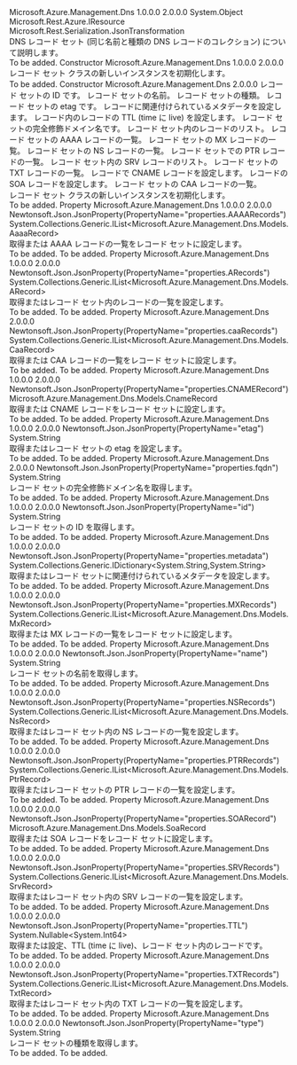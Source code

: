 <Type Name="RecordSet" FullName="Microsoft.Azure.Management.Dns.Models.RecordSet">
  <TypeSignature Language="C#" Value="public class RecordSet : Microsoft.Rest.Azure.IResource" />
  <TypeSignature Language="ILAsm" Value=".class public auto ansi beforefieldinit RecordSet extends System.Object implements class Microsoft.Rest.Azure.IResource" />
  <TypeSignature Language="DocId" Value="T:Microsoft.Azure.Management.Dns.Models.RecordSet" />
  <TypeSignature Language="VB.NET" Value="Public Class RecordSet&#xA;Implements IResource" />
  <TypeSignature Language="F#" Value="type RecordSet = class&#xA;    interface IResource" />
  <AssemblyInfo>
    <AssemblyName>Microsoft.Azure.Management.Dns</AssemblyName>
    <AssemblyVersion>1.0.0.0</AssemblyVersion>
    <AssemblyVersion>2.0.0.0</AssemblyVersion>
  </AssemblyInfo>
  <Base>
    <BaseTypeName>System.Object</BaseTypeName>
  </Base>
  <Interfaces>
    <Interface>
      <InterfaceName>Microsoft.Rest.Azure.IResource</InterfaceName>
    </Interface>
  </Interfaces>
  <Attributes>
    <Attribute>
      <AttributeName>Microsoft.Rest.Serialization.JsonTransformation</AttributeName>
    </Attribute>
  </Attributes>
  <Docs>
    <summary>
            DNS レコード セット (同じ名前と種類の DNS レコードのコレクション) について説明します。
            </summary>
    <remarks>To be added.</remarks>
  </Docs>
  <Members>
    <Member MemberName=".ctor">
      <MemberSignature Language="C#" Value="public RecordSet ();" />
      <MemberSignature Language="ILAsm" Value=".method public hidebysig specialname rtspecialname instance void .ctor() cil managed" />
      <MemberSignature Language="DocId" Value="M:Microsoft.Azure.Management.Dns.Models.RecordSet.#ctor" />
      <MemberSignature Language="VB.NET" Value="Public Sub New ()" />
      <MemberType>Constructor</MemberType>
      <AssemblyInfo>
        <AssemblyName>Microsoft.Azure.Management.Dns</AssemblyName>
        <AssemblyVersion>1.0.0.0</AssemblyVersion>
        <AssemblyVersion>2.0.0.0</AssemblyVersion>
      </AssemblyInfo>
      <Parameters />
      <Docs>
        <summary>
            レコード セット クラスの新しいインスタンスを初期化します。
            </summary>
        <remarks>To be added.</remarks>
      </Docs>
    </Member>
    <Member MemberName=".ctor">
      <MemberSignature Language="C#" Value="public RecordSet (string id = null, string name = null, string type = null, string etag = null, System.Collections.Generic.IDictionary&lt;string,string&gt; metadata = null, Nullable&lt;long&gt; tTL = null, string fqdn = null, System.Collections.Generic.IList&lt;Microsoft.Azure.Management.Dns.Models.ARecord&gt; aRecords = null, System.Collections.Generic.IList&lt;Microsoft.Azure.Management.Dns.Models.AaaaRecord&gt; aaaaRecords = null, System.Collections.Generic.IList&lt;Microsoft.Azure.Management.Dns.Models.MxRecord&gt; mxRecords = null, System.Collections.Generic.IList&lt;Microsoft.Azure.Management.Dns.Models.NsRecord&gt; nsRecords = null, System.Collections.Generic.IList&lt;Microsoft.Azure.Management.Dns.Models.PtrRecord&gt; ptrRecords = null, System.Collections.Generic.IList&lt;Microsoft.Azure.Management.Dns.Models.SrvRecord&gt; srvRecords = null, System.Collections.Generic.IList&lt;Microsoft.Azure.Management.Dns.Models.TxtRecord&gt; txtRecords = null, Microsoft.Azure.Management.Dns.Models.CnameRecord cnameRecord = null, Microsoft.Azure.Management.Dns.Models.SoaRecord soaRecord = null, System.Collections.Generic.IList&lt;Microsoft.Azure.Management.Dns.Models.CaaRecord&gt; caaRecords = null);" />
      <MemberSignature Language="ILAsm" Value=".method public hidebysig specialname rtspecialname instance void .ctor(string id, string name, string type, string etag, class System.Collections.Generic.IDictionary`2&lt;string, string&gt; metadata, valuetype System.Nullable`1&lt;int64&gt; tTL, string fqdn, class System.Collections.Generic.IList`1&lt;class Microsoft.Azure.Management.Dns.Models.ARecord&gt; aRecords, class System.Collections.Generic.IList`1&lt;class Microsoft.Azure.Management.Dns.Models.AaaaRecord&gt; aaaaRecords, class System.Collections.Generic.IList`1&lt;class Microsoft.Azure.Management.Dns.Models.MxRecord&gt; mxRecords, class System.Collections.Generic.IList`1&lt;class Microsoft.Azure.Management.Dns.Models.NsRecord&gt; nsRecords, class System.Collections.Generic.IList`1&lt;class Microsoft.Azure.Management.Dns.Models.PtrRecord&gt; ptrRecords, class System.Collections.Generic.IList`1&lt;class Microsoft.Azure.Management.Dns.Models.SrvRecord&gt; srvRecords, class System.Collections.Generic.IList`1&lt;class Microsoft.Azure.Management.Dns.Models.TxtRecord&gt; txtRecords, class Microsoft.Azure.Management.Dns.Models.CnameRecord cnameRecord, class Microsoft.Azure.Management.Dns.Models.SoaRecord soaRecord, class System.Collections.Generic.IList`1&lt;class Microsoft.Azure.Management.Dns.Models.CaaRecord&gt; caaRecords) cil managed" />
      <MemberSignature Language="DocId" Value="M:Microsoft.Azure.Management.Dns.Models.RecordSet.#ctor(System.String,System.String,System.String,System.String,System.Collections.Generic.IDictionary{System.String,System.String},System.Nullable{System.Int64},System.String,System.Collections.Generic.IList{Microsoft.Azure.Management.Dns.Models.ARecord},System.Collections.Generic.IList{Microsoft.Azure.Management.Dns.Models.AaaaRecord},System.Collections.Generic.IList{Microsoft.Azure.Management.Dns.Models.MxRecord},System.Collections.Generic.IList{Microsoft.Azure.Management.Dns.Models.NsRecord},System.Collections.Generic.IList{Microsoft.Azure.Management.Dns.Models.PtrRecord},System.Collections.Generic.IList{Microsoft.Azure.Management.Dns.Models.SrvRecord},System.Collections.Generic.IList{Microsoft.Azure.Management.Dns.Models.TxtRecord},Microsoft.Azure.Management.Dns.Models.CnameRecord,Microsoft.Azure.Management.Dns.Models.SoaRecord,System.Collections.Generic.IList{Microsoft.Azure.Management.Dns.Models.CaaRecord})" />
      <MemberSignature Language="F#" Value="new Microsoft.Azure.Management.Dns.Models.RecordSet : string * string * string * string * System.Collections.Generic.IDictionary&lt;string, string&gt; * Nullable&lt;int64&gt; * string * System.Collections.Generic.IList&lt;Microsoft.Azure.Management.Dns.Models.ARecord&gt; * System.Collections.Generic.IList&lt;Microsoft.Azure.Management.Dns.Models.AaaaRecord&gt; * System.Collections.Generic.IList&lt;Microsoft.Azure.Management.Dns.Models.MxRecord&gt; * System.Collections.Generic.IList&lt;Microsoft.Azure.Management.Dns.Models.NsRecord&gt; * System.Collections.Generic.IList&lt;Microsoft.Azure.Management.Dns.Models.PtrRecord&gt; * System.Collections.Generic.IList&lt;Microsoft.Azure.Management.Dns.Models.SrvRecord&gt; * System.Collections.Generic.IList&lt;Microsoft.Azure.Management.Dns.Models.TxtRecord&gt; * Microsoft.Azure.Management.Dns.Models.CnameRecord * Microsoft.Azure.Management.Dns.Models.SoaRecord * System.Collections.Generic.IList&lt;Microsoft.Azure.Management.Dns.Models.CaaRecord&gt; -&gt; Microsoft.Azure.Management.Dns.Models.RecordSet" Usage="new Microsoft.Azure.Management.Dns.Models.RecordSet (id, name, type, etag, metadata, tTL, fqdn, aRecords, aaaaRecords, mxRecords, nsRecords, ptrRecords, srvRecords, txtRecords, cnameRecord, soaRecord, caaRecords)" />
      <MemberType>Constructor</MemberType>
      <AssemblyInfo>
        <AssemblyName>Microsoft.Azure.Management.Dns</AssemblyName>
        <AssemblyVersion>2.0.0.0</AssemblyVersion>
      </AssemblyInfo>
      <Parameters>
        <Parameter Name="id" Type="System.String" />
        <Parameter Name="name" Type="System.String" />
        <Parameter Name="type" Type="System.String" />
        <Parameter Name="etag" Type="System.String" />
        <Parameter Name="metadata" Type="System.Collections.Generic.IDictionary&lt;System.String,System.String&gt;" />
        <Parameter Name="tTL" Type="System.Nullable&lt;System.Int64&gt;" />
        <Parameter Name="fqdn" Type="System.String" />
        <Parameter Name="aRecords" Type="System.Collections.Generic.IList&lt;Microsoft.Azure.Management.Dns.Models.ARecord&gt;" />
        <Parameter Name="aaaaRecords" Type="System.Collections.Generic.IList&lt;Microsoft.Azure.Management.Dns.Models.AaaaRecord&gt;" />
        <Parameter Name="mxRecords" Type="System.Collections.Generic.IList&lt;Microsoft.Azure.Management.Dns.Models.MxRecord&gt;" />
        <Parameter Name="nsRecords" Type="System.Collections.Generic.IList&lt;Microsoft.Azure.Management.Dns.Models.NsRecord&gt;" />
        <Parameter Name="ptrRecords" Type="System.Collections.Generic.IList&lt;Microsoft.Azure.Management.Dns.Models.PtrRecord&gt;" />
        <Parameter Name="srvRecords" Type="System.Collections.Generic.IList&lt;Microsoft.Azure.Management.Dns.Models.SrvRecord&gt;" />
        <Parameter Name="txtRecords" Type="System.Collections.Generic.IList&lt;Microsoft.Azure.Management.Dns.Models.TxtRecord&gt;" />
        <Parameter Name="cnameRecord" Type="Microsoft.Azure.Management.Dns.Models.CnameRecord" />
        <Parameter Name="soaRecord" Type="Microsoft.Azure.Management.Dns.Models.SoaRecord" />
        <Parameter Name="caaRecords" Type="System.Collections.Generic.IList&lt;Microsoft.Azure.Management.Dns.Models.CaaRecord&gt;" />
      </Parameters>
      <Docs>
        <param name="id">レコード セットの ID です。</param>
        <param name="name">レコード セットの名前。</param>
        <param name="type">レコード セットの種類。</param>
        <param name="etag">レコード セットの etag です。</param>
        <param name="metadata">レコードに関連付けられているメタデータを設定します。</param>
        <param name="tTL">レコード内のレコードの TTL (time に live) を設定します。</param>
        <param name="fqdn">レコード セットの完全修飾ドメイン名です。</param>
        <param name="aRecords">レコード セット内のレコードのリスト。</param>
        <param name="aaaaRecords">レコード セットの AAAA レコードの一覧。</param>
        <param name="mxRecords">レコード セットの MX レコードの一覧。</param>
        <param name="nsRecords">レコード セットの NS レコードの一覧。</param>
        <param name="ptrRecords">レコード セットでの PTR レコードの一覧。</param>
        <param name="srvRecords">レコード セット内の SRV レコードのリスト。</param>
        <param name="txtRecords">レコード セットの TXT レコードの一覧。</param>
        <param name="cnameRecord">レコードで CNAME レコードを設定します。</param>
        <param name="soaRecord">レコードの SOA レコードを設定します。</param>
        <param name="caaRecords">レコード セットの CAA レコードの一覧。</param>
        <summary>
            レコード セット クラスの新しいインスタンスを初期化します。
            </summary>
        <remarks>To be added.</remarks>
      </Docs>
    </Member>
    <Member MemberName="AaaaRecords">
      <MemberSignature Language="C#" Value="public System.Collections.Generic.IList&lt;Microsoft.Azure.Management.Dns.Models.AaaaRecord&gt; AaaaRecords { get; set; }" />
      <MemberSignature Language="ILAsm" Value=".property instance class System.Collections.Generic.IList`1&lt;class Microsoft.Azure.Management.Dns.Models.AaaaRecord&gt; AaaaRecords" />
      <MemberSignature Language="DocId" Value="P:Microsoft.Azure.Management.Dns.Models.RecordSet.AaaaRecords" />
      <MemberSignature Language="VB.NET" Value="Public Property AaaaRecords As IList(Of AaaaRecord)" />
      <MemberSignature Language="F#" Value="member this.AaaaRecords : System.Collections.Generic.IList&lt;Microsoft.Azure.Management.Dns.Models.AaaaRecord&gt; with get, set" Usage="Microsoft.Azure.Management.Dns.Models.RecordSet.AaaaRecords" />
      <MemberType>Property</MemberType>
      <AssemblyInfo>
        <AssemblyName>Microsoft.Azure.Management.Dns</AssemblyName>
        <AssemblyVersion>1.0.0.0</AssemblyVersion>
        <AssemblyVersion>2.0.0.0</AssemblyVersion>
      </AssemblyInfo>
      <Attributes>
        <Attribute>
          <AttributeName>Newtonsoft.Json.JsonProperty(PropertyName="properties.AAAARecords")</AttributeName>
        </Attribute>
      </Attributes>
      <ReturnValue>
        <ReturnType>System.Collections.Generic.IList&lt;Microsoft.Azure.Management.Dns.Models.AaaaRecord&gt;</ReturnType>
      </ReturnValue>
      <Docs>
        <summary>
            取得または AAAA レコードの一覧をレコード セットに設定します。
            </summary>
        <value>To be added.</value>
        <remarks>To be added.</remarks>
      </Docs>
    </Member>
    <Member MemberName="ARecords">
      <MemberSignature Language="C#" Value="public System.Collections.Generic.IList&lt;Microsoft.Azure.Management.Dns.Models.ARecord&gt; ARecords { get; set; }" />
      <MemberSignature Language="ILAsm" Value=".property instance class System.Collections.Generic.IList`1&lt;class Microsoft.Azure.Management.Dns.Models.ARecord&gt; ARecords" />
      <MemberSignature Language="DocId" Value="P:Microsoft.Azure.Management.Dns.Models.RecordSet.ARecords" />
      <MemberSignature Language="VB.NET" Value="Public Property ARecords As IList(Of ARecord)" />
      <MemberSignature Language="F#" Value="member this.ARecords : System.Collections.Generic.IList&lt;Microsoft.Azure.Management.Dns.Models.ARecord&gt; with get, set" Usage="Microsoft.Azure.Management.Dns.Models.RecordSet.ARecords" />
      <MemberType>Property</MemberType>
      <AssemblyInfo>
        <AssemblyName>Microsoft.Azure.Management.Dns</AssemblyName>
        <AssemblyVersion>1.0.0.0</AssemblyVersion>
        <AssemblyVersion>2.0.0.0</AssemblyVersion>
      </AssemblyInfo>
      <Attributes>
        <Attribute>
          <AttributeName>Newtonsoft.Json.JsonProperty(PropertyName="properties.ARecords")</AttributeName>
        </Attribute>
      </Attributes>
      <ReturnValue>
        <ReturnType>System.Collections.Generic.IList&lt;Microsoft.Azure.Management.Dns.Models.ARecord&gt;</ReturnType>
      </ReturnValue>
      <Docs>
        <summary>
            取得またはレコード セット内のレコードの一覧を設定します。
            </summary>
        <value>To be added.</value>
        <remarks>To be added.</remarks>
      </Docs>
    </Member>
    <Member MemberName="CaaRecords">
      <MemberSignature Language="C#" Value="public System.Collections.Generic.IList&lt;Microsoft.Azure.Management.Dns.Models.CaaRecord&gt; CaaRecords { get; set; }" />
      <MemberSignature Language="ILAsm" Value=".property instance class System.Collections.Generic.IList`1&lt;class Microsoft.Azure.Management.Dns.Models.CaaRecord&gt; CaaRecords" />
      <MemberSignature Language="DocId" Value="P:Microsoft.Azure.Management.Dns.Models.RecordSet.CaaRecords" />
      <MemberSignature Language="VB.NET" Value="Public Property CaaRecords As IList(Of CaaRecord)" />
      <MemberSignature Language="F#" Value="member this.CaaRecords : System.Collections.Generic.IList&lt;Microsoft.Azure.Management.Dns.Models.CaaRecord&gt; with get, set" Usage="Microsoft.Azure.Management.Dns.Models.RecordSet.CaaRecords" />
      <MemberType>Property</MemberType>
      <AssemblyInfo>
        <AssemblyName>Microsoft.Azure.Management.Dns</AssemblyName>
        <AssemblyVersion>2.0.0.0</AssemblyVersion>
      </AssemblyInfo>
      <Attributes>
        <Attribute>
          <AttributeName>Newtonsoft.Json.JsonProperty(PropertyName="properties.caaRecords")</AttributeName>
        </Attribute>
      </Attributes>
      <ReturnValue>
        <ReturnType>System.Collections.Generic.IList&lt;Microsoft.Azure.Management.Dns.Models.CaaRecord&gt;</ReturnType>
      </ReturnValue>
      <Docs>
        <summary>
            取得または CAA レコードの一覧をレコード セットに設定します。
            </summary>
        <value>To be added.</value>
        <remarks>To be added.</remarks>
      </Docs>
    </Member>
    <Member MemberName="CnameRecord">
      <MemberSignature Language="C#" Value="public Microsoft.Azure.Management.Dns.Models.CnameRecord CnameRecord { get; set; }" />
      <MemberSignature Language="ILAsm" Value=".property instance class Microsoft.Azure.Management.Dns.Models.CnameRecord CnameRecord" />
      <MemberSignature Language="DocId" Value="P:Microsoft.Azure.Management.Dns.Models.RecordSet.CnameRecord" />
      <MemberSignature Language="VB.NET" Value="Public Property CnameRecord As CnameRecord" />
      <MemberSignature Language="F#" Value="member this.CnameRecord : Microsoft.Azure.Management.Dns.Models.CnameRecord with get, set" Usage="Microsoft.Azure.Management.Dns.Models.RecordSet.CnameRecord" />
      <MemberType>Property</MemberType>
      <AssemblyInfo>
        <AssemblyName>Microsoft.Azure.Management.Dns</AssemblyName>
        <AssemblyVersion>1.0.0.0</AssemblyVersion>
        <AssemblyVersion>2.0.0.0</AssemblyVersion>
      </AssemblyInfo>
      <Attributes>
        <Attribute>
          <AttributeName>Newtonsoft.Json.JsonProperty(PropertyName="properties.CNAMERecord")</AttributeName>
        </Attribute>
      </Attributes>
      <ReturnValue>
        <ReturnType>Microsoft.Azure.Management.Dns.Models.CnameRecord</ReturnType>
      </ReturnValue>
      <Docs>
        <summary>
            取得または CNAME レコードをレコード セットに設定します。
            </summary>
        <value>To be added.</value>
        <remarks>To be added.</remarks>
      </Docs>
    </Member>
    <Member MemberName="Etag">
      <MemberSignature Language="C#" Value="public string Etag { get; set; }" />
      <MemberSignature Language="ILAsm" Value=".property instance string Etag" />
      <MemberSignature Language="DocId" Value="P:Microsoft.Azure.Management.Dns.Models.RecordSet.Etag" />
      <MemberSignature Language="VB.NET" Value="Public Property Etag As String" />
      <MemberSignature Language="F#" Value="member this.Etag : string with get, set" Usage="Microsoft.Azure.Management.Dns.Models.RecordSet.Etag" />
      <MemberType>Property</MemberType>
      <AssemblyInfo>
        <AssemblyName>Microsoft.Azure.Management.Dns</AssemblyName>
        <AssemblyVersion>1.0.0.0</AssemblyVersion>
        <AssemblyVersion>2.0.0.0</AssemblyVersion>
      </AssemblyInfo>
      <Attributes>
        <Attribute>
          <AttributeName>Newtonsoft.Json.JsonProperty(PropertyName="etag")</AttributeName>
        </Attribute>
      </Attributes>
      <ReturnValue>
        <ReturnType>System.String</ReturnType>
      </ReturnValue>
      <Docs>
        <summary>
            取得またはレコード セットの etag を設定します。
            </summary>
        <value>To be added.</value>
        <remarks>To be added.</remarks>
      </Docs>
    </Member>
    <Member MemberName="Fqdn">
      <MemberSignature Language="C#" Value="public string Fqdn { get; }" />
      <MemberSignature Language="ILAsm" Value=".property instance string Fqdn" />
      <MemberSignature Language="DocId" Value="P:Microsoft.Azure.Management.Dns.Models.RecordSet.Fqdn" />
      <MemberSignature Language="VB.NET" Value="Public ReadOnly Property Fqdn As String" />
      <MemberSignature Language="F#" Value="member this.Fqdn : string" Usage="Microsoft.Azure.Management.Dns.Models.RecordSet.Fqdn" />
      <MemberType>Property</MemberType>
      <AssemblyInfo>
        <AssemblyName>Microsoft.Azure.Management.Dns</AssemblyName>
        <AssemblyVersion>2.0.0.0</AssemblyVersion>
      </AssemblyInfo>
      <Attributes>
        <Attribute>
          <AttributeName>Newtonsoft.Json.JsonProperty(PropertyName="properties.fqdn")</AttributeName>
        </Attribute>
      </Attributes>
      <ReturnValue>
        <ReturnType>System.String</ReturnType>
      </ReturnValue>
      <Docs>
        <summary>
            レコード セットの完全修飾ドメイン名を取得します。
            </summary>
        <value>To be added.</value>
        <remarks>To be added.</remarks>
      </Docs>
    </Member>
    <Member MemberName="Id">
      <MemberSignature Language="C#" Value="public string Id { get; }" />
      <MemberSignature Language="ILAsm" Value=".property instance string Id" />
      <MemberSignature Language="DocId" Value="P:Microsoft.Azure.Management.Dns.Models.RecordSet.Id" />
      <MemberSignature Language="VB.NET" Value="Public ReadOnly Property Id As String" />
      <MemberSignature Language="F#" Value="member this.Id : string" Usage="Microsoft.Azure.Management.Dns.Models.RecordSet.Id" />
      <MemberType>Property</MemberType>
      <AssemblyInfo>
        <AssemblyName>Microsoft.Azure.Management.Dns</AssemblyName>
        <AssemblyVersion>1.0.0.0</AssemblyVersion>
        <AssemblyVersion>2.0.0.0</AssemblyVersion>
      </AssemblyInfo>
      <Attributes>
        <Attribute>
          <AttributeName>Newtonsoft.Json.JsonProperty(PropertyName="id")</AttributeName>
        </Attribute>
      </Attributes>
      <ReturnValue>
        <ReturnType>System.String</ReturnType>
      </ReturnValue>
      <Docs>
        <summary>
            レコード セットの ID を取得します。
            </summary>
        <value>To be added.</value>
        <remarks>To be added.</remarks>
      </Docs>
    </Member>
    <Member MemberName="Metadata">
      <MemberSignature Language="C#" Value="public System.Collections.Generic.IDictionary&lt;string,string&gt; Metadata { get; set; }" />
      <MemberSignature Language="ILAsm" Value=".property instance class System.Collections.Generic.IDictionary`2&lt;string, string&gt; Metadata" />
      <MemberSignature Language="DocId" Value="P:Microsoft.Azure.Management.Dns.Models.RecordSet.Metadata" />
      <MemberSignature Language="VB.NET" Value="Public Property Metadata As IDictionary(Of String, String)" />
      <MemberSignature Language="F#" Value="member this.Metadata : System.Collections.Generic.IDictionary&lt;string, string&gt; with get, set" Usage="Microsoft.Azure.Management.Dns.Models.RecordSet.Metadata" />
      <MemberType>Property</MemberType>
      <AssemblyInfo>
        <AssemblyName>Microsoft.Azure.Management.Dns</AssemblyName>
        <AssemblyVersion>1.0.0.0</AssemblyVersion>
        <AssemblyVersion>2.0.0.0</AssemblyVersion>
      </AssemblyInfo>
      <Attributes>
        <Attribute>
          <AttributeName>Newtonsoft.Json.JsonProperty(PropertyName="properties.metadata")</AttributeName>
        </Attribute>
      </Attributes>
      <ReturnValue>
        <ReturnType>System.Collections.Generic.IDictionary&lt;System.String,System.String&gt;</ReturnType>
      </ReturnValue>
      <Docs>
        <summary>
            取得またはレコード セットに関連付けられているメタデータを設定します。
            </summary>
        <value>To be added.</value>
        <remarks>To be added.</remarks>
      </Docs>
    </Member>
    <Member MemberName="MxRecords">
      <MemberSignature Language="C#" Value="public System.Collections.Generic.IList&lt;Microsoft.Azure.Management.Dns.Models.MxRecord&gt; MxRecords { get; set; }" />
      <MemberSignature Language="ILAsm" Value=".property instance class System.Collections.Generic.IList`1&lt;class Microsoft.Azure.Management.Dns.Models.MxRecord&gt; MxRecords" />
      <MemberSignature Language="DocId" Value="P:Microsoft.Azure.Management.Dns.Models.RecordSet.MxRecords" />
      <MemberSignature Language="VB.NET" Value="Public Property MxRecords As IList(Of MxRecord)" />
      <MemberSignature Language="F#" Value="member this.MxRecords : System.Collections.Generic.IList&lt;Microsoft.Azure.Management.Dns.Models.MxRecord&gt; with get, set" Usage="Microsoft.Azure.Management.Dns.Models.RecordSet.MxRecords" />
      <MemberType>Property</MemberType>
      <AssemblyInfo>
        <AssemblyName>Microsoft.Azure.Management.Dns</AssemblyName>
        <AssemblyVersion>1.0.0.0</AssemblyVersion>
        <AssemblyVersion>2.0.0.0</AssemblyVersion>
      </AssemblyInfo>
      <Attributes>
        <Attribute>
          <AttributeName>Newtonsoft.Json.JsonProperty(PropertyName="properties.MXRecords")</AttributeName>
        </Attribute>
      </Attributes>
      <ReturnValue>
        <ReturnType>System.Collections.Generic.IList&lt;Microsoft.Azure.Management.Dns.Models.MxRecord&gt;</ReturnType>
      </ReturnValue>
      <Docs>
        <summary>
            取得または MX レコードの一覧をレコード セットに設定します。
            </summary>
        <value>To be added.</value>
        <remarks>To be added.</remarks>
      </Docs>
    </Member>
    <Member MemberName="Name">
      <MemberSignature Language="C#" Value="public string Name { get; }" />
      <MemberSignature Language="ILAsm" Value=".property instance string Name" />
      <MemberSignature Language="DocId" Value="P:Microsoft.Azure.Management.Dns.Models.RecordSet.Name" />
      <MemberSignature Language="VB.NET" Value="Public ReadOnly Property Name As String" />
      <MemberSignature Language="F#" Value="member this.Name : string" Usage="Microsoft.Azure.Management.Dns.Models.RecordSet.Name" />
      <MemberType>Property</MemberType>
      <AssemblyInfo>
        <AssemblyName>Microsoft.Azure.Management.Dns</AssemblyName>
        <AssemblyVersion>1.0.0.0</AssemblyVersion>
        <AssemblyVersion>2.0.0.0</AssemblyVersion>
      </AssemblyInfo>
      <Attributes>
        <Attribute>
          <AttributeName>Newtonsoft.Json.JsonProperty(PropertyName="name")</AttributeName>
        </Attribute>
      </Attributes>
      <ReturnValue>
        <ReturnType>System.String</ReturnType>
      </ReturnValue>
      <Docs>
        <summary>
            レコード セットの名前を取得します。
            </summary>
        <value>To be added.</value>
        <remarks>To be added.</remarks>
      </Docs>
    </Member>
    <Member MemberName="NsRecords">
      <MemberSignature Language="C#" Value="public System.Collections.Generic.IList&lt;Microsoft.Azure.Management.Dns.Models.NsRecord&gt; NsRecords { get; set; }" />
      <MemberSignature Language="ILAsm" Value=".property instance class System.Collections.Generic.IList`1&lt;class Microsoft.Azure.Management.Dns.Models.NsRecord&gt; NsRecords" />
      <MemberSignature Language="DocId" Value="P:Microsoft.Azure.Management.Dns.Models.RecordSet.NsRecords" />
      <MemberSignature Language="VB.NET" Value="Public Property NsRecords As IList(Of NsRecord)" />
      <MemberSignature Language="F#" Value="member this.NsRecords : System.Collections.Generic.IList&lt;Microsoft.Azure.Management.Dns.Models.NsRecord&gt; with get, set" Usage="Microsoft.Azure.Management.Dns.Models.RecordSet.NsRecords" />
      <MemberType>Property</MemberType>
      <AssemblyInfo>
        <AssemblyName>Microsoft.Azure.Management.Dns</AssemblyName>
        <AssemblyVersion>1.0.0.0</AssemblyVersion>
        <AssemblyVersion>2.0.0.0</AssemblyVersion>
      </AssemblyInfo>
      <Attributes>
        <Attribute>
          <AttributeName>Newtonsoft.Json.JsonProperty(PropertyName="properties.NSRecords")</AttributeName>
        </Attribute>
      </Attributes>
      <ReturnValue>
        <ReturnType>System.Collections.Generic.IList&lt;Microsoft.Azure.Management.Dns.Models.NsRecord&gt;</ReturnType>
      </ReturnValue>
      <Docs>
        <summary>
            取得またはレコード セット内の NS レコードの一覧を設定します。
            </summary>
        <value>To be added.</value>
        <remarks>To be added.</remarks>
      </Docs>
    </Member>
    <Member MemberName="PtrRecords">
      <MemberSignature Language="C#" Value="public System.Collections.Generic.IList&lt;Microsoft.Azure.Management.Dns.Models.PtrRecord&gt; PtrRecords { get; set; }" />
      <MemberSignature Language="ILAsm" Value=".property instance class System.Collections.Generic.IList`1&lt;class Microsoft.Azure.Management.Dns.Models.PtrRecord&gt; PtrRecords" />
      <MemberSignature Language="DocId" Value="P:Microsoft.Azure.Management.Dns.Models.RecordSet.PtrRecords" />
      <MemberSignature Language="VB.NET" Value="Public Property PtrRecords As IList(Of PtrRecord)" />
      <MemberSignature Language="F#" Value="member this.PtrRecords : System.Collections.Generic.IList&lt;Microsoft.Azure.Management.Dns.Models.PtrRecord&gt; with get, set" Usage="Microsoft.Azure.Management.Dns.Models.RecordSet.PtrRecords" />
      <MemberType>Property</MemberType>
      <AssemblyInfo>
        <AssemblyName>Microsoft.Azure.Management.Dns</AssemblyName>
        <AssemblyVersion>1.0.0.0</AssemblyVersion>
        <AssemblyVersion>2.0.0.0</AssemblyVersion>
      </AssemblyInfo>
      <Attributes>
        <Attribute>
          <AttributeName>Newtonsoft.Json.JsonProperty(PropertyName="properties.PTRRecords")</AttributeName>
        </Attribute>
      </Attributes>
      <ReturnValue>
        <ReturnType>System.Collections.Generic.IList&lt;Microsoft.Azure.Management.Dns.Models.PtrRecord&gt;</ReturnType>
      </ReturnValue>
      <Docs>
        <summary>
            取得またはレコード セットの PTR レコードの一覧を設定します。
            </summary>
        <value>To be added.</value>
        <remarks>To be added.</remarks>
      </Docs>
    </Member>
    <Member MemberName="SoaRecord">
      <MemberSignature Language="C#" Value="public Microsoft.Azure.Management.Dns.Models.SoaRecord SoaRecord { get; set; }" />
      <MemberSignature Language="ILAsm" Value=".property instance class Microsoft.Azure.Management.Dns.Models.SoaRecord SoaRecord" />
      <MemberSignature Language="DocId" Value="P:Microsoft.Azure.Management.Dns.Models.RecordSet.SoaRecord" />
      <MemberSignature Language="VB.NET" Value="Public Property SoaRecord As SoaRecord" />
      <MemberSignature Language="F#" Value="member this.SoaRecord : Microsoft.Azure.Management.Dns.Models.SoaRecord with get, set" Usage="Microsoft.Azure.Management.Dns.Models.RecordSet.SoaRecord" />
      <MemberType>Property</MemberType>
      <AssemblyInfo>
        <AssemblyName>Microsoft.Azure.Management.Dns</AssemblyName>
        <AssemblyVersion>1.0.0.0</AssemblyVersion>
        <AssemblyVersion>2.0.0.0</AssemblyVersion>
      </AssemblyInfo>
      <Attributes>
        <Attribute>
          <AttributeName>Newtonsoft.Json.JsonProperty(PropertyName="properties.SOARecord")</AttributeName>
        </Attribute>
      </Attributes>
      <ReturnValue>
        <ReturnType>Microsoft.Azure.Management.Dns.Models.SoaRecord</ReturnType>
      </ReturnValue>
      <Docs>
        <summary>
            取得または SOA レコードをレコード セットに設定します。
            </summary>
        <value>To be added.</value>
        <remarks>To be added.</remarks>
      </Docs>
    </Member>
    <Member MemberName="SrvRecords">
      <MemberSignature Language="C#" Value="public System.Collections.Generic.IList&lt;Microsoft.Azure.Management.Dns.Models.SrvRecord&gt; SrvRecords { get; set; }" />
      <MemberSignature Language="ILAsm" Value=".property instance class System.Collections.Generic.IList`1&lt;class Microsoft.Azure.Management.Dns.Models.SrvRecord&gt; SrvRecords" />
      <MemberSignature Language="DocId" Value="P:Microsoft.Azure.Management.Dns.Models.RecordSet.SrvRecords" />
      <MemberSignature Language="VB.NET" Value="Public Property SrvRecords As IList(Of SrvRecord)" />
      <MemberSignature Language="F#" Value="member this.SrvRecords : System.Collections.Generic.IList&lt;Microsoft.Azure.Management.Dns.Models.SrvRecord&gt; with get, set" Usage="Microsoft.Azure.Management.Dns.Models.RecordSet.SrvRecords" />
      <MemberType>Property</MemberType>
      <AssemblyInfo>
        <AssemblyName>Microsoft.Azure.Management.Dns</AssemblyName>
        <AssemblyVersion>1.0.0.0</AssemblyVersion>
        <AssemblyVersion>2.0.0.0</AssemblyVersion>
      </AssemblyInfo>
      <Attributes>
        <Attribute>
          <AttributeName>Newtonsoft.Json.JsonProperty(PropertyName="properties.SRVRecords")</AttributeName>
        </Attribute>
      </Attributes>
      <ReturnValue>
        <ReturnType>System.Collections.Generic.IList&lt;Microsoft.Azure.Management.Dns.Models.SrvRecord&gt;</ReturnType>
      </ReturnValue>
      <Docs>
        <summary>
            取得またはレコード セット内の SRV レコードの一覧を設定します。
            </summary>
        <value>To be added.</value>
        <remarks>To be added.</remarks>
      </Docs>
    </Member>
    <Member MemberName="TTL">
      <MemberSignature Language="C#" Value="public Nullable&lt;long&gt; TTL { get; set; }" />
      <MemberSignature Language="ILAsm" Value=".property instance valuetype System.Nullable`1&lt;int64&gt; TTL" />
      <MemberSignature Language="DocId" Value="P:Microsoft.Azure.Management.Dns.Models.RecordSet.TTL" />
      <MemberSignature Language="VB.NET" Value="Public Property TTL As Nullable(Of Long)" />
      <MemberSignature Language="F#" Value="member this.TTL : Nullable&lt;int64&gt; with get, set" Usage="Microsoft.Azure.Management.Dns.Models.RecordSet.TTL" />
      <MemberType>Property</MemberType>
      <AssemblyInfo>
        <AssemblyName>Microsoft.Azure.Management.Dns</AssemblyName>
        <AssemblyVersion>1.0.0.0</AssemblyVersion>
        <AssemblyVersion>2.0.0.0</AssemblyVersion>
      </AssemblyInfo>
      <Attributes>
        <Attribute>
          <AttributeName>Newtonsoft.Json.JsonProperty(PropertyName="properties.TTL")</AttributeName>
        </Attribute>
      </Attributes>
      <ReturnValue>
        <ReturnType>System.Nullable&lt;System.Int64&gt;</ReturnType>
      </ReturnValue>
      <Docs>
        <summary>
            取得または設定、TTL (time に live)、レコード セット内のレコードです。
            </summary>
        <value>To be added.</value>
        <remarks>To be added.</remarks>
      </Docs>
    </Member>
    <Member MemberName="TxtRecords">
      <MemberSignature Language="C#" Value="public System.Collections.Generic.IList&lt;Microsoft.Azure.Management.Dns.Models.TxtRecord&gt; TxtRecords { get; set; }" />
      <MemberSignature Language="ILAsm" Value=".property instance class System.Collections.Generic.IList`1&lt;class Microsoft.Azure.Management.Dns.Models.TxtRecord&gt; TxtRecords" />
      <MemberSignature Language="DocId" Value="P:Microsoft.Azure.Management.Dns.Models.RecordSet.TxtRecords" />
      <MemberSignature Language="VB.NET" Value="Public Property TxtRecords As IList(Of TxtRecord)" />
      <MemberSignature Language="F#" Value="member this.TxtRecords : System.Collections.Generic.IList&lt;Microsoft.Azure.Management.Dns.Models.TxtRecord&gt; with get, set" Usage="Microsoft.Azure.Management.Dns.Models.RecordSet.TxtRecords" />
      <MemberType>Property</MemberType>
      <AssemblyInfo>
        <AssemblyName>Microsoft.Azure.Management.Dns</AssemblyName>
        <AssemblyVersion>1.0.0.0</AssemblyVersion>
        <AssemblyVersion>2.0.0.0</AssemblyVersion>
      </AssemblyInfo>
      <Attributes>
        <Attribute>
          <AttributeName>Newtonsoft.Json.JsonProperty(PropertyName="properties.TXTRecords")</AttributeName>
        </Attribute>
      </Attributes>
      <ReturnValue>
        <ReturnType>System.Collections.Generic.IList&lt;Microsoft.Azure.Management.Dns.Models.TxtRecord&gt;</ReturnType>
      </ReturnValue>
      <Docs>
        <summary>
            取得またはレコード セット内の TXT レコードの一覧を設定します。
            </summary>
        <value>To be added.</value>
        <remarks>To be added.</remarks>
      </Docs>
    </Member>
    <Member MemberName="Type">
      <MemberSignature Language="C#" Value="public string Type { get; }" />
      <MemberSignature Language="ILAsm" Value=".property instance string Type" />
      <MemberSignature Language="DocId" Value="P:Microsoft.Azure.Management.Dns.Models.RecordSet.Type" />
      <MemberSignature Language="VB.NET" Value="Public ReadOnly Property Type As String" />
      <MemberSignature Language="F#" Value="member this.Type : string" Usage="Microsoft.Azure.Management.Dns.Models.RecordSet.Type" />
      <MemberType>Property</MemberType>
      <AssemblyInfo>
        <AssemblyName>Microsoft.Azure.Management.Dns</AssemblyName>
        <AssemblyVersion>1.0.0.0</AssemblyVersion>
        <AssemblyVersion>2.0.0.0</AssemblyVersion>
      </AssemblyInfo>
      <Attributes>
        <Attribute>
          <AttributeName>Newtonsoft.Json.JsonProperty(PropertyName="type")</AttributeName>
        </Attribute>
      </Attributes>
      <ReturnValue>
        <ReturnType>System.String</ReturnType>
      </ReturnValue>
      <Docs>
        <summary>
            レコード セットの種類を取得します。
            </summary>
        <value>To be added.</value>
        <remarks>To be added.</remarks>
      </Docs>
    </Member>
  </Members>
</Type>